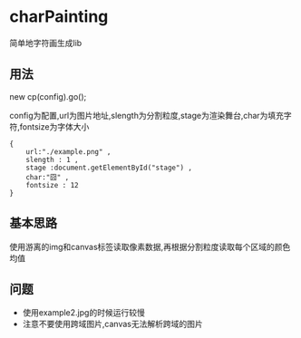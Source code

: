 # charPainting

简单地字符画生成lib

## 用法

new cp(config).go();

config为配置,url为图片地址,slength为分割粒度,stage为渲染舞台,char为填充字符,fontsize为字体大小

    {
        url:"./example.png" ,
        slength : 1 ,
        stage :document.getElementById("stage") ,
        char:"囧" ,
        fontsize : 12
    }
    
## 基本思路

使用游离的img和canvas标签读取像素数据,再根据分割粒度读取每个区域的颜色均值
    
## 问题

- 使用example2.jpg的时候运行较慢
- 注意不要使用跨域图片,canvas无法解析跨域的图片
